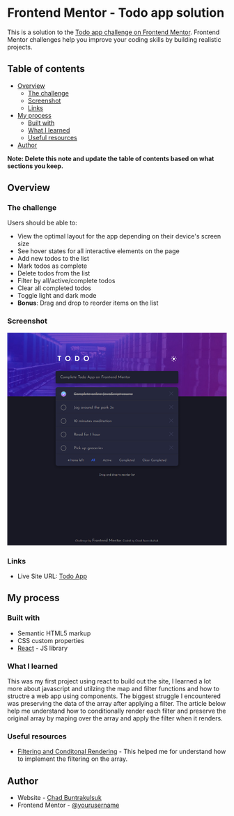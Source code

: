 # Frontend Mentor - Todo app solution

This is a solution to the [Todo app challenge on Frontend Mentor](https://www.frontendmentor.io/challenges/todo-app-Su1_KokOW). Frontend Mentor challenges help you improve your coding skills by building realistic projects.

## Table of contents

- [Overview](#overview)
  - [The challenge](#the-challenge)
  - [Screenshot](#screenshot)
  - [Links](#links)
- [My process](#my-process)
  - [Built with](#built-with)
  - [What I learned](#what-i-learned)
  - [Useful resources](#useful-resources)
- [Author](#author)

**Note: Delete this note and update the table of contents based on what sections you keep.**

## Overview

### The challenge

Users should be able to:

- View the optimal layout for the app depending on their device's screen size
- See hover states for all interactive elements on the page
- Add new todos to the list
- Mark todos as complete
- Delete todos from the list
- Filter by all/active/complete todos
- Clear all completed todos
- Toggle light and dark mode
- **Bonus**: Drag and drop to reorder items on the list

### Screenshot

![](./src/images/design/Todo-app-screen.png)

### Links

- Live Site URL: [Todo App](https://cbuntrakulsuk.github.io/Todo-app/)

## My process

### Built with

- Semantic HTML5 markup
- CSS custom properties
- [React](https://reactjs.org/) - JS library

### What I learned

This was my first project using react to build out the site, I learned a lot more about javascript and utilzing the map and filter functions and how to structre a web app using components. The biggest struggle I encountered was preserving the data of the array after applying a filter. The article below help me understand how to conditionally render each filter and preserve the original array by maping over the array and apply the filter when it renders.

### Useful resources

- [Filtering and Conditonal Rendering](https://developer.mozilla.org/en-US/docs/Learn/Tools_and_testing/Client-side_JavaScript_frameworks/React_interactivity_filtering_conditional_rendering) - This helped me for understand how to implement the filtering on the array.

## Author

- Website - [Chad Buntrakulsuk](https://github.com/cbuntrakulsuk)
- Frontend Mentor - [@yourusername](https://www.frontendmentor.io/profile/yourusername)
